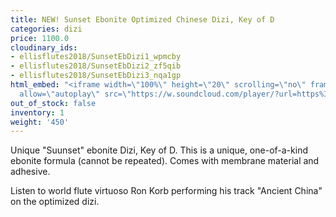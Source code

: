 ```yaml
---
title: NEW! Sunset Ebonite Optimized Chinese Dizi, Key of D
categories: dizi
price: 1100.0
cloudinary_ids:
- ellisflutes2018/SunsetEbDizi1_wpmcby
- ellisflutes2018/SunsetEbDizi2_zf5qib
- ellisflutes2018/SunsetEbDizi3_nqa1gp
html_embed: "<iframe width=\"100%\" height=\"20\" scrolling=\"no\" frameborder=\"no\"
  allow=\"autoplay\" src=\"https://w.soundcloud.com/player/?url=https%3A//api.soundcloud.com/tracks/749498290&color=%23ff5500&inverse=false&auto_play=false&show_user=true\"></iframe>\r\n"
out_of_stock: false
inventory: 1
weight: '450'
---
```


Unique "Suunset" ebonite Dizi, Key of D.  This is a unique, one-of-a-kind ebonite formula (cannot be repeated).  Comes with membrane material and adhesive.  

Listen to world flute virtuoso Ron Korb performing his track "Ancient China" on the optimized dizi.